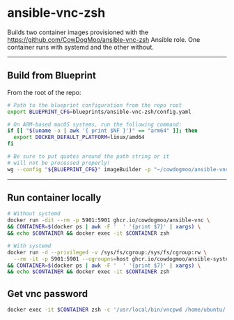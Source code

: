 # ansible-vnc-zsh

Builds two container images provisioned with
the <https://github.com/CowDogMoo/ansible-vnc-zsh>
Ansible role. One container runs with systemd and the other without.

---

## Build from Blueprint

From the root of the repo:

```bash
# Path to the blueprint configuration from the repo root
export BLUEPRINT_CFG=blueprints/ansible-vnc-zsh/config.yaml

# On ARM-based macOS systems, run the following command:
if [[ "$(uname -a | awk '{ print $NF }')" == "arm64" ]]; then
  export DOCKER_DEFAULT_PLATFORM=linux/amd64
fi

# Be sure to put quotes around the path string or it
# will not be processed properly!
wg --config "${BLUEPRINT_CFG}" imageBuilder -p "~/cowdogmoo/ansible-vnc-zsh"
```

---

## Run container locally

```bash
# Without systemd
docker run -dit --rm -p 5901:5901 ghcr.io/cowdogmoo/ansible-vnc \
&& CONTAINER=$(docker ps | awk -F '  ' '{print $7}' | xargs) \
&& echo $CONTAINER && docker exec -it $CONTAINER zsh

# With systemd
docker run -d --privileged -v /sys/fs/cgroup:/sys/fs/cgroup:rw \
  --rm -it -p 5901:5901 --cgroupns=host ghcr.io/cowdogmoo/ansible-systemd-vnc \
&& CONTAINER=$(docker ps | awk -F '  ' '{print $7}' | xargs) \
&& echo $CONTAINER && docker exec -it $CONTAINER zsh
```

## Get vnc password

```bash
docker exec -it $CONTAINER zsh -c '/usr/local/bin/vncpwd /home/ubuntu/.vnc/passwd'
```
